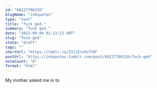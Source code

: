 ```yaml
---
id: "60227706326"
blogName: "inkquotes"
type: "text"
title: "fuck ged."
summary: "fuck ged."
date: "2013-09-04 01:22:22 GMT"
slug: "fuck-ged"
state: "draft"
tags: ""
shortUrl: "https://tmblr.co/ZIilEru5sTtM"
postUrl: "https://inkquotes.tumblr.com/post/60227706326/fuck-ged"
noteCount: "0"
format: "html"
---
```


My mother asked me in to
